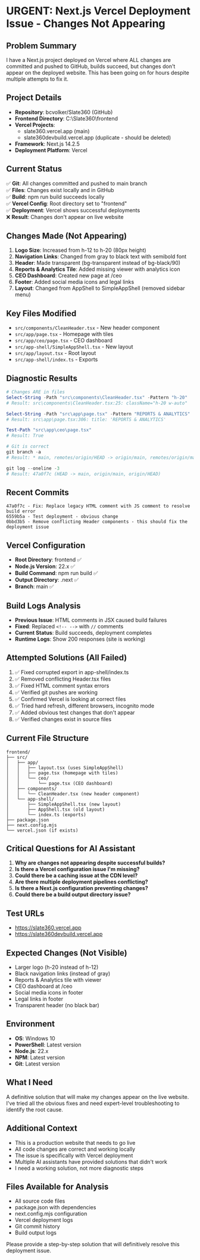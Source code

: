# URGENT: Next.js Vercel Deployment Issue - Changes Not Appearing

## Problem Summary
I have a Next.js project deployed on Vercel where ALL changes are committed and pushed to GitHub, builds succeed, but changes don't appear on the deployed website. This has been going on for hours despite multiple attempts to fix it.

## Project Details
- **Repository**: bcvolker/Slate360 (GitHub)
- **Frontend Directory**: C:\Slate360\frontend
- **Vercel Projects**: 
  - slate360.vercel.app (main)
  - slate360devbuild.vercel.app (duplicate - should be deleted)
- **Framework**: Next.js 14.2.5
- **Deployment Platform**: Vercel

## Current Status
✅ **Git**: All changes committed and pushed to main branch  
✅ **Files**: Changes exist locally and in GitHub  
✅ **Build**: npm run build succeeds locally  
✅ **Vercel Config**: Root directory set to "frontend"  
✅ **Deployment**: Vercel shows successful deployments  
❌ **Result**: Changes don't appear on live website  

## Changes Made (Not Appearing)
1. **Logo Size**: Increased from h-12 to h-20 (80px height)
2. **Navigation Links**: Changed from gray to black text with semibold font
3. **Header**: Made transparent (bg-transparent instead of bg-black/90)
4. **Reports & Analytics Tile**: Added missing viewer with analytics icon
5. **CEO Dashboard**: Created new page at /ceo
6. **Footer**: Added social media icons and legal links
7. **Layout**: Changed from AppShell to SimpleAppShell (removed sidebar menu)

## Key Files Modified
- `src/components/CleanHeader.tsx` - New header component
- `src/app/page.tsx` - Homepage with tiles
- `src/app/ceo/page.tsx` - CEO dashboard
- `src/app-shell/SimpleAppShell.tsx` - New layout
- `src/app/layout.tsx` - Root layout
- `src/app-shell/index.ts` - Exports

## Diagnostic Results
```powershell
# Changes ARE in files
Select-String -Path "src\components\CleanHeader.tsx" -Pattern "h-20"
# Result: src\components\CleanHeader.tsx:25: className="h-20 w-auto"

Select-String -Path "src\app\page.tsx" -Pattern "REPORTS & ANALYTICS"
# Result: src\app\page.tsx:306: title: 'REPORTS & ANALYTICS'

Test-Path "src\app\ceo\page.tsx"
# Result: True

# Git is correct
git branch -a
# Result: * main, remotes/origin/HEAD -> origin/main, remotes/origin/main

git log --oneline -3
# Result: 47a0f7c (HEAD -> main, origin/main, origin/HEAD)
```

## Recent Commits
```
47a0f7c - Fix: Replace legacy HTML comment with JS comment to resolve build error
6559b5a - Test deployment - obvious change
0bbd3b5 - Remove conflicting Header components - this should fix the deployment issue
```

## Vercel Configuration
- **Root Directory**: frontend ✅
- **Node.js Version**: 22.x ✅
- **Build Command**: npm run build ✅
- **Output Directory**: .next ✅
- **Branch**: main ✅

## Build Logs Analysis
- **Previous Issue**: HTML comments in JSX caused build failures
- **Fixed**: Replaced `<!-- -->` with `//` comments
- **Current Status**: Build succeeds, deployment completes
- **Runtime Logs**: Show 200 responses (site is working)

## Attempted Solutions (All Failed)
1. ✅ Fixed corrupted export in app-shell/index.ts
2. ✅ Removed conflicting Header.tsx files
3. ✅ Fixed HTML comment syntax errors
4. ✅ Verified git pushes are working
5. ✅ Confirmed Vercel is looking at correct files
6. ✅ Tried hard refresh, different browsers, incognito mode
7. ✅ Added obvious test changes that don't appear
8. ✅ Verified changes exist in source files

## Current File Structure
```
frontend/
├── src/
│   ├── app/
│   │   ├── layout.tsx (uses SimpleAppShell)
│   │   ├── page.tsx (homepage with tiles)
│   │   └── ceo/
│   │       └── page.tsx (CEO dashboard)
│   ├── components/
│   │   └── CleanHeader.tsx (new header component)
│   └── app-shell/
│       ├── SimpleAppShell.tsx (new layout)
│       ├── AppShell.tsx (old layout)
│       └── index.ts (exports)
├── package.json
├── next.config.mjs
└── vercel.json (if exists)
```

## Critical Questions for AI Assistant
1. **Why are changes not appearing despite successful builds?**
2. **Is there a Vercel configuration issue I'm missing?**
3. **Could there be a caching issue at the CDN level?**
4. **Are there multiple deployment pipelines conflicting?**
5. **Is there a Next.js configuration preventing changes?**
6. **Could there be a build output directory issue?**

## Test URLs
- https://slate360.vercel.app
- https://slate360devbuild.vercel.app

## Expected Changes (Not Visible)
- Larger logo (h-20 instead of h-12)
- Black navigation links (instead of gray)
- Reports & Analytics tile with viewer
- CEO dashboard at /ceo
- Social media icons in footer
- Legal links in footer
- Transparent header (no black bar)

## Environment
- **OS**: Windows 10
- **PowerShell**: Latest version
- **Node.js**: 22.x
- **NPM**: Latest version
- **Git**: Latest version

## What I Need
A definitive solution that will make my changes appear on the live website. I've tried all the obvious fixes and need expert-level troubleshooting to identify the root cause.

## Additional Context
- This is a production website that needs to go live
- All code changes are correct and working locally
- The issue is specifically with Vercel deployment
- Multiple AI assistants have provided solutions that didn't work
- I need a working solution, not more diagnostic steps

## Files Available for Analysis
- All source code files
- package.json with dependencies
- next.config.mjs configuration
- Vercel deployment logs
- Git commit history
- Build output logs

Please provide a step-by-step solution that will definitively resolve this deployment issue.
